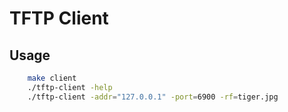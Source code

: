 # TFTP Client

## Usage

```sh
    make client
    ./tftp-client -help
    ./tftp-client -addr="127.0.0.1" -port=6900 -rf=tiger.jpg
```

